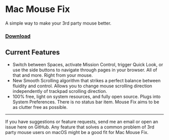 # Mac Mouse Fix

A simple way to make your 3rd party mouse better.

### [Download](http://www.mousefix.org)

## Current Features

* Switch between Spaces, activate Mission Control, trigger Quick Look, or use the side buttons to navigate through pages in your browser. All of that and more. Right from your mouse.
* New Smooth Scrolling algorithm that strikes a perfect balance between fluidity and control. Allows you to change mouse scrolling direction independently of trackpad scrolling direction.
* 100% free, light on system resources, and fully open source. Plugs into System Preferences. There is no status bar item. Mouse Fix aims to be as clutter free as possible.

---

If you have suggestions or feature requests, send me an email or open an issue here on GitHub. Any feature that solves a common problem of 3rd party mouse users on macOS might be a good fit for Mac Mouse Fix.
